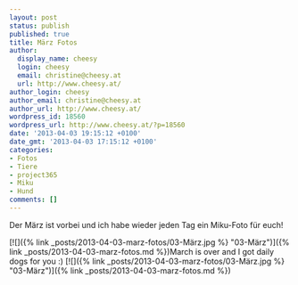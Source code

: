 ```yaml
---
layout: post
status: publish
published: true
title: März Fotos
author:
  display_name: cheesy
  login: cheesy
  email: christine@cheesy.at
  url: http://www.cheesy.at/
author_login: cheesy
author_email: christine@cheesy.at
author_url: http://www.cheesy.at/
wordpress_id: 18560
wordpress_url: http://www.cheesy.at/?p=18560
date: '2013-04-03 19:15:12 +0100'
date_gmt: '2013-04-03 17:15:12 +0100'
categories:
- Fotos
- Tiere
- project365
- Miku
- Hund
comments: []
---
```

<!--:de-->Der März ist vorbei und ich habe wieder jeden Tag ein Miku-Foto für euch!
[![]({% link _posts/2013-04-03-marz-fotos/03-März.jpg %} "03-März")]({% link _posts/2013-04-03-marz-fotos.md %})<!--:--><!--:en-->March is over and I got daily dogs for you :)
[![]({% link _posts/2013-04-03-marz-fotos/03-März.jpg %} "03-März")]({% link _posts/2013-04-03-marz-fotos.md %})<!--:-->
